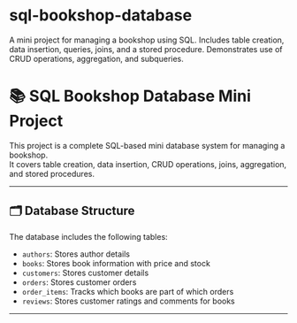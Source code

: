 # sql-bookshop-database
A mini project for managing a bookshop using SQL. Includes table creation, data insertion, queries, joins, and a stored procedure. Demonstrates use of CRUD operations, aggregation, and subqueries.
# 📚 SQL Bookshop Database Mini Project

This project is a complete SQL-based mini database system for managing a bookshop.  
It covers table creation, data insertion, CRUD operations, joins, aggregation, and stored procedures.

---

## 🗂️ Database Structure

The database includes the following tables:
- `authors`: Stores author details
- `books`: Stores book information with price and stock
- `customers`: Stores customer details
- `orders`: Stores customer orders
- `order_items`: Tracks which books are part of which orders
- `reviews`: Stores customer ratings and comments for books

---
